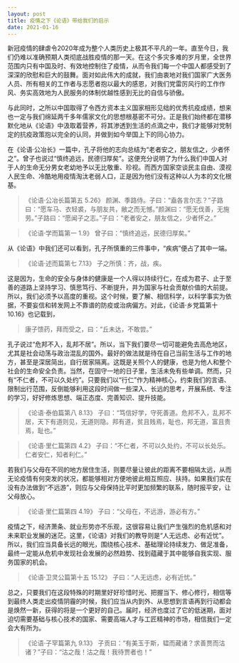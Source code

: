 ```yaml
---
layout: post
title: 疫情之下《论语》带给我们的启示
date: 2021-01-16
---
```


新冠疫情的肆虐令2020年成为整个人类历史上极其不平凡的一年。直至今日，我们仍难以准确预期人类彻底战胜疫情的那一天。在这个多灾多难的岁月里，全世界范围内只有中国及时、有效地控制住了疫情，从而令我们每一个中国人都感受到了深深的欣慰和巨大的鼓舞。面对如此伟大的成就，我们由衷地对我们国家广大医务人员、所有相关的工作者与志愿者抱以最大的感恩，对我们党雷厉风行的工作作风、务实高效地为人民服务的体制优越性感到无比的自信与骄傲。

与此同时，之所以中国取得了令西方资本主义国家相形见绌的优秀抗疫成绩，想来也一定与我们绵延两千多年儒家文化的思想根基密不可分。正是我们始终都在潜移默化地从《论语》中汲取着营养，将其渗透到生活的点滴之中，我们才能够对党制定的抗疫政策抱以完全的认同，并做到如今举国上下的同心协力。

在《论语·公冶长》一篇中，孔子将他的志向总结为“老者安之，朋友信之，少者怀之”。曾子也说过“慎终追远，民德归厚矣”。这便充分说明了为什么我们中国人对于人的生命无分男女老幼地予以无比敬重、珍视。而西方国家空谈民主自由、漠视人民生命、冷酷地用疫情淘汰老弱人口，正是因为他们没有这种以人为本的文化根基。

> 《论语·公冶长篇第五 5.26》 颜渊、季路侍。子曰：“盍各言尔志？”子路曰：“愿车马、衣轻裘，与朋友共，敝之而无憾。”颜渊曰：“愿无伐善，无施劳。”子路曰：“愿闻子之志。”子曰：“老者安之，朋友信之，少者怀之。”

> 《论语·学而篇第一 1.9》 曾子曰：“慎终追远，民德归厚矣。”

从《论语》中我们还可以看到，孔子所慎重的三件事中，“疾病”便占了其中一端。

> 《论语·述而篇第七 7.13》 子之所慎：齐，战，疾。

这是因为，生命的安全与身体的健康是一个人得以持续行仁，在成为君子、止于至善的道路上坚持学习、慎思笃行、不断提升，并为国家与社会贡献价值的大前提。所以，我们必须予以高度的重视。这个时候，要了解、相信科学，以科学事实为依据，不要妄信和转发网上不靠谱的防疫或治病偏方。对此，《论语·乡党篇第十 10.16》也记载到，

> 康子馈药，拜而受之，曰：“丘未达，不敢尝。”

孔子说过“危邦不入，乱邦不居”。所以，当下我们要尽一切可能避免去高危地区，尤其是社会动荡与政治混乱的国外。最好的做法就是待在自己当前生活与工作的地方，甚至是深居简出，自行居家隔离。这既是关照个人的健康，也是为他人和整个社会的生命安全负责。当然，在固守一地的日子里，生活未免有些单调。然而，只有“不仁者，不可以久处约”。只要我们以“行仁”作为精神核心，约束我们的言语、限制出行范围，反倒能够利用这段时间做一些深入、长远的思考，开展系统、专注的学习，好好修炼思想、端正态度、完善知识、提升技能。

> 《论语·泰伯篇第八 8.13》 子曰：“笃信好学，守死善道。危邦不入，乱邦不居，天下有道则见，无道则隐。邦有道，贫且贱焉，耻也，邦无道，富且贵焉，耻也。”

> 《论语·里仁篇第四 4.2》 子曰：“不仁者，不可以久处约，不可以长处乐。仁者安仁，知者利仁。”

若我们与父母在不同的地方居住生活，则要尽量让彼此的距离不要相隔太远，从而无论疫情有何突发的状况，都能够相对方便地彼此相互照应、扶持。如果我们实在没有办法做到“不远游”，则应与父母保持比平时更加频繁的联系，随时报平安，让父母放心。

> 《论语·里仁篇第四 4.19》 子曰：“父母在，不远游，游必有方。”

疫情之下，经济萧条、就业形势亦不乐观，这很容易让我们产生强烈的危机感和对未来职业发展的迷茫。这里，《论语》对我们的教导则是“人无远虑、必有近忧”。所以，我们应当具备长远的眼光，围绕核心技术、基础理论持续发力、做足准备，最终一定能从危机中发现社会发展的必然趋势、找到蕴藏于其中能够自我实现、服务国家的机会。

> 《论语·卫灵公篇第十五 15.12》 子曰：“人无远虑，必有近忧。”

总之，只要我们在这段特殊的时期里好好珍惜时光、把握当下、修心修行，相信等到最终人类走出疫情阴霾的时候，我们应当从内到外、从思想到言语再到行动都会是焕然一新，获得的将是一个更好的自己。届时，经济也度过了它的低迷期，面对迫切需要基础与核心技术的国家、需要高端人才与工匠精神的市场，相信我们一定会大有所为。

> 《论语·子罕篇第九 9.13》 子贡曰：“有美玉于斯，韫而藏诸？求善贾而沽诸？”子曰：“沽之哉！沽之哉！我待贾者也！”

